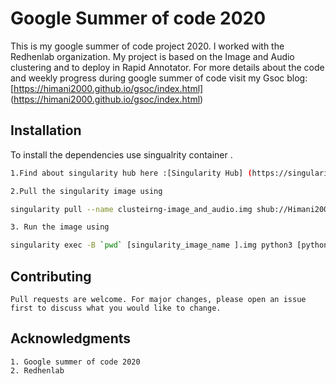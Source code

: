 
# Google Summer of code 2020

This is my google summer of code project 2020. I worked with the Redhenlab organization. My project is based on the Image and Audio clustering and to deploy in Rapid Annotator. 
For more details about the code and weekly progress during google summer of code visit my Gsoc blog: [https://himani2000.github.io/gsoc/index.html]
(https://himani2000.github.io/gsoc/index.html)

## Installation

To install the dependencies use singualrity container .

```bash
1.Find about singularity hub here :[Singularity Hub] (https://singularity-hub.org/)

2.Pull the singularity image using 

singularity pull --name clusteirng-image_and_audio.img shub://Himani2000/GSOC_2020:clustering

3. Run the image using 

singularity exec -B `pwd` [singularity_image_name ].img python3 [python file]
```



## Contributing
```
Pull requests are welcome. For major changes, please open an issue first to discuss what you would like to change.

```

## Acknowledgments
```
1. Google summer of code 2020
2. Redhenlab 
```